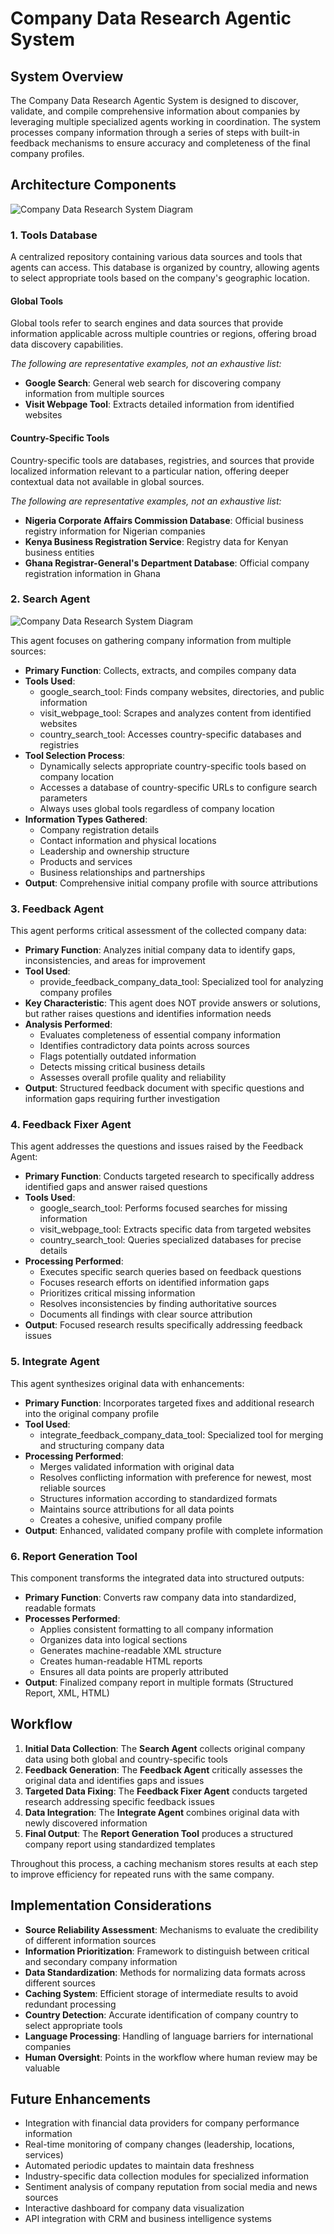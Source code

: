 # Company Data Research Agentic System

## System Overview

The Company Data Research Agentic System is designed to discover, validate, and compile comprehensive information about companies by leveraging multiple specialized agents working in coordination. The system processes company information through a series of steps with built-in feedback mechanisms to ensure accuracy and completeness of the final company profiles.

## Architecture Components

![Company Data Research System Diagram](./diagrams/company_data_diagram.png)

### 1. Tools Database

A centralized repository containing various data sources and tools that agents can access. This database is organized by country, allowing agents to select appropriate tools based on the company's geographic location.

#### Global Tools
Global tools refer to search engines and data sources that provide information applicable across multiple countries or regions, offering broad data discovery capabilities.

*The following are representative examples, not an exhaustive list:*
- **Google Search**: General web search for discovering company information from multiple sources
- **Visit Webpage Tool**: Extracts detailed information from identified websites

#### Country-Specific Tools
Country-specific tools are databases, registries, and sources that provide localized information relevant to a particular nation, offering deeper contextual data not available in global sources.

*The following are representative examples, not an exhaustive list:*
- **Nigeria Corporate Affairs Commission Database**: Official business registry information for Nigerian companies
- **Kenya Business Registration Service**: Registry data for Kenyan business entities
- **Ghana Registrar-General's Department Database**: Official company registration information in Ghana

### 2. Search Agent

![Company Data Research System Diagram](./diagrams/how_search_agent_works.png)

This agent focuses on gathering company information from multiple sources:

- **Primary Function**: Collects, extracts, and compiles company data
- **Tools Used**:
  - google_search_tool: Finds company websites, directories, and public information
  - visit_webpage_tool: Scrapes and analyzes content from identified websites
  - country_search_tool: Accesses country-specific databases and registries
- **Tool Selection Process**:
  - Dynamically selects appropriate country-specific tools based on company location
  - Accesses a database of country-specific URLs to configure search parameters
  - Always uses global tools regardless of company location
- **Information Types Gathered**:
  - Company registration details
  - Contact information and physical locations
  - Leadership and ownership structure
  - Products and services
  - Business relationships and partnerships
- **Output**: Comprehensive initial company profile with source attributions

### 3. Feedback Agent

This agent performs critical assessment of the collected company data:

- **Primary Function**: Analyzes initial company data to identify gaps, inconsistencies, and areas for improvement
- **Tool Used**:
  - provide_feedback_company_data_tool: Specialized tool for analyzing company profiles
- **Key Characteristic**: This agent does NOT provide answers or solutions, but rather raises questions and identifies information needs
- **Analysis Performed**:
  - Evaluates completeness of essential company information
  - Identifies contradictory data points across sources
  - Flags potentially outdated information
  - Detects missing critical business details
  - Assesses overall profile quality and reliability
- **Output**: Structured feedback document with specific questions and information gaps requiring further investigation

### 4. Feedback Fixer Agent

This agent addresses the questions and issues raised by the Feedback Agent:

- **Primary Function**: Conducts targeted research to specifically address identified gaps and answer raised questions
- **Tools Used**:
  - google_search_tool: Performs focused searches for missing information
  - visit_webpage_tool: Extracts specific data from targeted websites
  - country_search_tool: Queries specialized databases for precise details
- **Processing Performed**:
  - Executes specific search queries based on feedback questions
  - Focuses research efforts on identified information gaps
  - Prioritizes critical missing information
  - Resolves inconsistencies by finding authoritative sources
  - Documents all findings with clear source attribution
- **Output**: Focused research results specifically addressing feedback issues

### 5. Integrate Agent

This agent synthesizes original data with enhancements:

- **Primary Function**: Incorporates targeted fixes and additional research into the original company profile
- **Tool Used**:
  - integrate_feedback_company_data_tool: Specialized tool for merging and structuring company data
- **Processing Performed**:
  - Merges validated information with original data
  - Resolves conflicting information with preference for newest, most reliable sources
  - Structures information according to standardized formats
  - Maintains source attributions for all data points
  - Creates a cohesive, unified company profile
- **Output**: Enhanced, validated company profile with complete information

### 6. Report Generation Tool

This component transforms the integrated data into structured outputs:

- **Primary Function**: Converts raw company data into standardized, readable formats
- **Processes Performed**:
  - Applies consistent formatting to all company information
  - Organizes data into logical sections
  - Generates machine-readable XML structure
  - Creates human-readable HTML reports
  - Ensures all data points are properly attributed
- **Output**: Finalized company report in multiple formats (Structured Report, XML, HTML)

## Workflow

1. **Initial Data Collection**: The **Search Agent** collects original company data using both global and country-specific tools
2. **Feedback Generation**: The **Feedback Agent** critically assesses the original data and identifies gaps and issues
3. **Targeted Data Fixing**: The **Feedback Fixer Agent** conducts targeted research addressing specific feedback issues
4. **Data Integration**: The **Integrate Agent** combines original data with newly discovered information
5. **Final Output**: The **Report Generation Tool** produces a structured company report using standardized templates

Throughout this process, a caching mechanism stores results at each step to improve efficiency for repeated runs with the same company.

## Implementation Considerations

- **Source Reliability Assessment**: Mechanisms to evaluate the credibility of different information sources
- **Information Prioritization**: Framework to distinguish between critical and secondary company information
- **Data Standardization**: Methods for normalizing data formats across different sources
- **Caching System**: Efficient storage of intermediate results to avoid redundant processing
- **Country Detection**: Accurate identification of company country to select appropriate tools
- **Language Processing**: Handling of language barriers for international companies
- **Human Oversight**: Points in the workflow where human review may be valuable

## Future Enhancements

- Integration with financial data providers for company performance information
- Real-time monitoring of company changes (leadership, locations, services)
- Automated periodic updates to maintain data freshness
- Industry-specific data collection modules for specialized information
- Sentiment analysis of company reputation from social media and news sources
- Interactive dashboard for company data visualization
- API integration with CRM and business intelligence systems